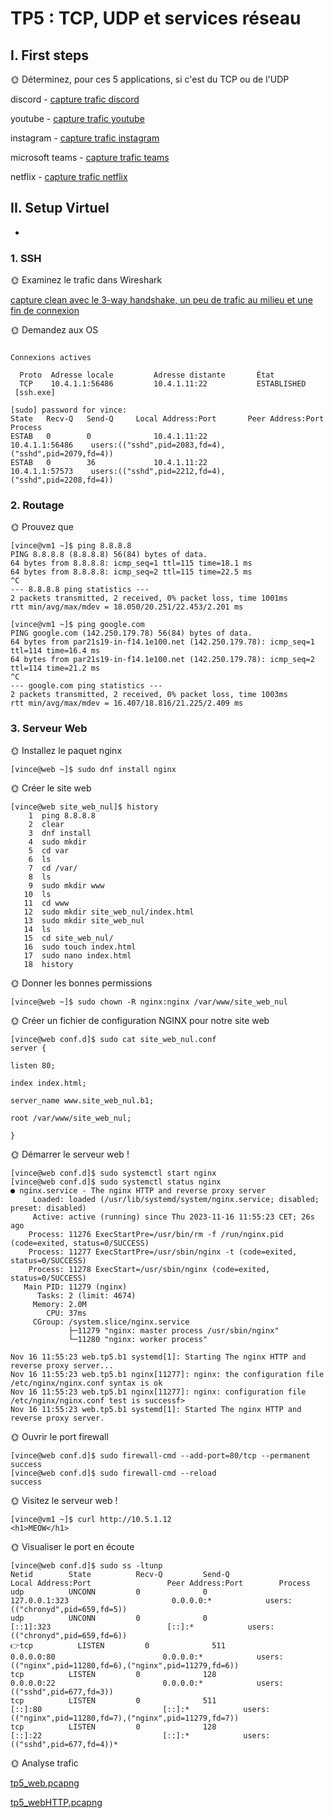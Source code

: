 # TP5 : TCP, UDP et services réseau

## I. First steps

🌞 Déterminez, pour ces 5 applications, si c'est du TCP ou de l'UDP




discord - [capture trafic discord](tp5_service_1.pcapng)


youtube - [capture trafic youtube](tp5_service_2.pcapng)



instagram - [capture trafic instagram](tp5_service_3.pcapng)


microsoft teams - [capture trafic teams](tp5_service_4.pcapng)


netflix - [capture trafic netflix](tp5_service_5.pcapng)


## II. Setup Virtuel
- 
### 1. SSH

🌞 Examinez le trafic dans Wireshark

[capture clean avec le 3-way handshake, un peu de trafic au milieu et une fin de connexion](tp5_3_way.pcapng)

🌞 Demandez aux OS

```PS C:\Windows\system32> netstat -n -b

Connexions actives

  Proto  Adresse locale         Adresse distante       État
  TCP    10.4.1.1:56486         10.4.1.11:22           ESTABLISHED
 [ssh.exe]
 ```
 ```[vince@vm1 ~]$ sudo ss -tnp
[sudo] password for vince:
State   Recv-Q   Send-Q     Local Address:Port       Peer Address:Port    Process
ESTAB   0        0              10.4.1.11:22             10.4.1.1:56486    users:(("sshd",pid=2083,fd=4),("sshd",pid=2079,fd=4))
ESTAB   0        36             10.4.1.11:22             10.4.1.1:57573    users:(("sshd",pid=2212,fd=4),("sshd",pid=2208,fd=4))
```

### 2. Routage

🌞 Prouvez que

```
[vince@vm1 ~]$ ping 8.8.8.8
PING 8.8.8.8 (8.8.8.8) 56(84) bytes of data.
64 bytes from 8.8.8.8: icmp_seq=1 ttl=115 time=18.1 ms
64 bytes from 8.8.8.8: icmp_seq=2 ttl=115 time=22.5 ms
^C
--- 8.8.8.8 ping statistics ---
2 packets transmitted, 2 received, 0% packet loss, time 1001ms
rtt min/avg/max/mdev = 18.050/20.251/22.453/2.201 ms
```


```
[vince@vm1 ~]$ ping google.com
PING google.com (142.250.179.78) 56(84) bytes of data.
64 bytes from par21s19-in-f14.1e100.net (142.250.179.78): icmp_seq=1 ttl=114 time=16.4 ms
64 bytes from par21s19-in-f14.1e100.net (142.250.179.78): icmp_seq=2 ttl=114 time=21.2 ms
^C
--- google.com ping statistics ---
2 packets transmitted, 2 received, 0% packet loss, time 1003ms
rtt min/avg/max/mdev = 16.407/18.816/21.225/2.409 ms
```

### 3. Serveur Web

🌞 Installez le paquet nginx

```
[vince@web ~]$ sudo dnf install nginx
```

🌞 Créer le site web

```
[vince@web site_web_nul]$ history
    1  ping 8.8.8.8
    2  clear
    3  dnf install
    4  sudo mkdir
    5  cd var
    6  ls
    7  cd /var/
    8  ls
    9  sudo mkdir www
   10  ls
   11  cd www
   12  sudo mkdir site_web_nul/index.html
   13  sudo mkdir site_web_nul
   14  ls
   15  cd site_web_nul/
   16  sudo touch index.html
   17  sudo nano index.html
   18  history
   ```

   🌞 Donner les bonnes permissions
   ```
   [vince@web ~]$ sudo chown -R nginx:nginx /var/www/site_web_nul
   ```

🌞 Créer un fichier de configuration NGINX pour notre site web

```
[vince@web conf.d]$ sudo cat site_web_nul.conf
server {

listen 80;

index index.html;

server_name www.site_web_nul.b1;

root /var/www/site_web_nul;

}
```

🌞 Démarrer le serveur web !

```
[vince@web conf.d]$ sudo systemctl start nginx
[vince@web conf.d]$ sudo systemctl status nginx
● nginx.service - The nginx HTTP and reverse proxy server
     Loaded: loaded (/usr/lib/systemd/system/nginx.service; disabled; preset: disabled)
     Active: active (running) since Thu 2023-11-16 11:55:23 CET; 26s ago
    Process: 11276 ExecStartPre=/usr/bin/rm -f /run/nginx.pid (code=exited, status=0/SUCCESS)
    Process: 11277 ExecStartPre=/usr/sbin/nginx -t (code=exited, status=0/SUCCESS)
    Process: 11278 ExecStart=/usr/sbin/nginx (code=exited, status=0/SUCCESS)
   Main PID: 11279 (nginx)
      Tasks: 2 (limit: 4674)
     Memory: 2.0M
        CPU: 37ms
     CGroup: /system.slice/nginx.service
             ├─11279 "nginx: master process /usr/sbin/nginx"
             └─11280 "nginx: worker process"

Nov 16 11:55:23 web.tp5.b1 systemd[1]: Starting The nginx HTTP and reverse proxy server...
Nov 16 11:55:23 web.tp5.b1 nginx[11277]: nginx: the configuration file /etc/nginx/nginx.conf syntax is ok
Nov 16 11:55:23 web.tp5.b1 nginx[11277]: nginx: configuration file /etc/nginx/nginx.conf test is successf>
Nov 16 11:55:23 web.tp5.b1 systemd[1]: Started The nginx HTTP and reverse proxy server.
```

🌞 Ouvrir le port firewall

```
[vince@web conf.d]$ sudo firewall-cmd --add-port=80/tcp --permanent
success
[vince@web conf.d]$ sudo firewall-cmd --reload
success
```

🌞 Visitez le serveur web !

```
[vince@vm1 ~]$ curl http://10.5.1.12
<h1>MEOW</h1>
```

🌞 Visualiser le port en écoute

```
[vince@web conf.d]$ sudo ss -ltunp
Netid        State          Recv-Q         Send-Q                 Local Address:Port                 Peer Address:Port        Process
udp          UNCONN         0              0                          127.0.0.1:323                       0.0.0.0:*            users:(("chronyd",pid=659,fd=5))
udp          UNCONN         0              0                              [::1]:323                          [::]:*            users:(("chronyd",pid=659,fd=6))
👉tcp          LISTEN         0              511                          0.0.0.0:80                        0.0.0.0:*            users:(("nginx",pid=11280,fd=6),("nginx",pid=11279,fd=6))
tcp          LISTEN         0              128                          0.0.0.0:22                        0.0.0.0:*            users:(("sshd",pid=677,fd=3))
tcp          LISTEN         0              511                             [::]:80                           [::]:*            users:(("nginx",pid=11280,fd=7),("nginx",pid=11279,fd=7))
tcp          LISTEN         0              128                             [::]:22                           [::]:*            users:(("sshd",pid=677,fd=4))*
```

🌞 Analyse trafic

[tp5_web.pcapng](tp5_web.pcapng)

[tp5_webHTTP.pcapng](tp5_webHTTP.pcapng)
